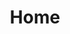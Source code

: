 ---
home: true
layout: BlogHome
hero: true
title: "Home"
heroText: "AiCell: AI全栈知识体系"
tagline: "成为未来世界的幸存者"
heroImage: "/logo.png"
bgImage: "/bg/bg5.png"
heroFullScreen: true

---